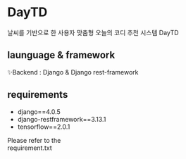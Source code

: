 # DayTD

날씨를 기반으로 한  사용자 맞춤형 오늘의 코디 추천 시스템 DayTD

## launguage & framework

✨Backend : Django & Django rest-framework

## requirements
* django==4.0.5
* django-restframework==3.13.1
* tensorflow==2.0.1

Please refer to the <br>requirement.txt</br>
